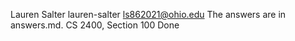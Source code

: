 Lauren Salter
lauren-salter
ls862021@ohio.edu
The answers are in answers.md.
CS 2400, Section 100
Done
